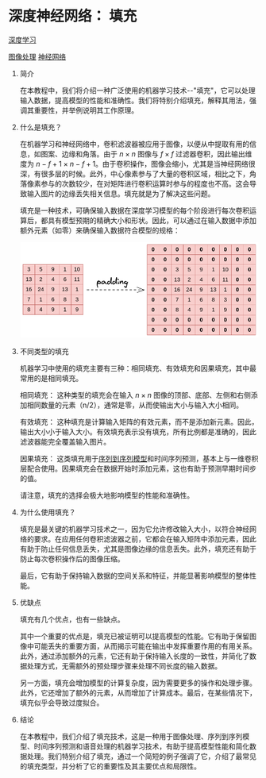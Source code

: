 # 深度神经网络： 填充

[深度学习](https://www.baeldung.com/cs/category/ai/deep-learning)

[图像处理](https://www.baeldung.com/cs/tag/image-processing) [神经网络](https://www.baeldung.com/cs/tag/neural-networks)

1. 简介

    在本教程中，我们将介绍一种广泛使用的机器学习技术--"填充"，它可以处理输入数据，提高模型的性能和准确性。我们将特别介绍填充，解释其用法，强调其重要性，并举例说明其工作原理。

2. 什么是填充？

    在机器学习和神经网络中，卷积滤波器被应用于图像，以便从中提取有用的信息，如图案、边缘和角落。由于 $n \times n$ 图像与 $f \times f$ 过滤器卷积，因此输出维度为 $n-f + 1 \times n - f +1$。由于卷积操作，图像会缩小，尤其是当神经网络很深，有很多层的时候。此外，中心像素参与了大量的卷积区域，相比之下，角落像素参与的次数较少，在对矩阵进行卷积运算时参与的程度也不高。这会导致输入图片的边缘丢失相关信息。填充就是为了解决这些问题。

    填充是一种技术，可确保输入数据在深度学习模型的每个阶段进行每次卷积运算后，都具有模型预期的精确大小和形状。因此，可以通过在输入数据中添加额外元素（如零）来确保输入数据符合模型的规格：

    ![填充技术](pic/padding.webp)

3. 不同类型的填充

    机器学习中使用的填充主要有三种：相同填充、有效填充和因果填充，其中最常用的是相同填充。

    相同填充： 这种类型的填充会在输入 $n \times n$ 图像的顶部、底部、左侧和右侧添加相同数量的元素（n/2），通常是零，从而使输出大小与输入大小相同。

    有效填充： 这种填充是计算输入矩阵的有效元素，而不是添加新元素。因此，输出大小小于输入大小。有效填充表示没有填充，所有比例都是准确的，因此滤波器能完全覆盖输入图片。

    因果填充： 这类填充用于[序列到序列模型](https://en.wikipedia.org/wiki/Seq2seq)和时间序列预测，基本上与一维卷积层配合使用。因果填充会在数据开始时添加元素，这也有助于预测早期时间步的值。

    请注意，填充的选择会极大地影响模型的性能和准确性。

4. 为什么使用填充？

    填充是最关键的机器学习技术之一，因为它允许修改输入大小，以符合神经网络的要求。在应用任何卷积滤波器之前，它都会在输入矩阵中添加元素，因此有助于防止任何信息丢失，尤其是图像边缘的信息丢失。此外，填充还有助于防止每次卷积操作后的图像压缩。

    最后，它有助于保持输入数据的空间关系和特征，并能显著影响模型的整体性能。

5. 优缺点

    填充有几个优点，也有一些缺点。

    其中一个重要的优点是，填充已被证明可以提高模型的性能。它有助于保留图像中可能丢失的重要方面，从而揭示可能在输出中发挥重要作用的有用关系。此外，通过添加额外的元素，它还有助于保持输入长度的一致性，并简化了数据处理方式，无需额外的预处理步骤来处理不同长度的输入数据。

    另一方面，填充会增加模型的计算复杂度，因为需要更多的操作和处理步骤。此外，它还增加了额外的元素，从而增加了计算成本。最后，在某些情况下，填充似乎会导致过度拟合。

6. 结论

    在本教程中，我们介绍了填充技术，这是一种用于图像处理、序列到序列模型、时间序列预测和语音处理的机器学习技术，有助于提高模型性能和简化数据处理。我们特别介绍了填充，通过一个简短的例子强调了它，介绍了最常见的填充类型，并分析了它的重要性及其主要优点和局限性。
